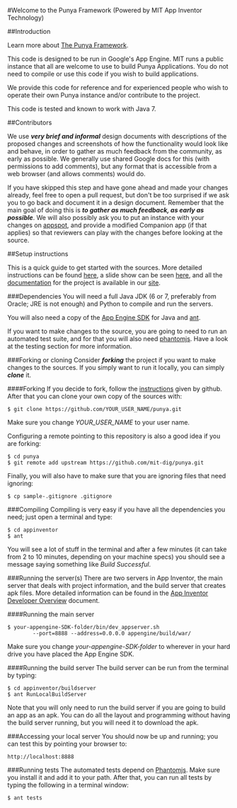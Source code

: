 #Welcome to the Punya Framework
(Powered by MIT App Inventor Technology)

##Introduction

Learn more about [The Punya Framework](http://punya.mit.edu).

This code is designed to be run in Google's App Engine. MIT runs a
public instance that all are welcome to use to build Punya
Applications. You do not need to compile or use this code if you wish
to build applications.

We provide this code for reference and for experienced people who wish
to operate their own Punya instance and/or contribute to the project.

This code is tested and known to work with Java 7.

##Contributors

We use ***very brief and informal*** design documents with descriptions of the proposed changes and screenshots of how the functionality would look like and behave, in order to gather as much feedback from the community, as early as possible. We generally use shared Google docs for this (with permissions to add comments), but any format that is accessible from a web browser (and allows comments) would do.

If you have skipped this step and have gone ahead and made your changes already, feel free to open a pull request, but don't be too surprised if we ask you to go back and document it in a design document. Remember that the main goal of doing this is ***to gather as much feedback, as early as possible***. We will also possibly ask you to put an instance with your changes on [appspot](http://appspot.com), and provide a modified Companion app (if that applies) so that reviewers can play with the changes before looking at the source.

##Setup instructions

This is a quick guide to get started with the sources. More detailed instructions can be found [here](https://docs.google.com/document/pub?id=1Xc9yt02x3BRoq5m1PJHBr81OOv69rEBy8LVG_84j9jc), a slide show can be seen [here](http://josmas.github.io/contributingToAppInventor2/#/), and all the [documentation](http://appinventor.mit.edu/appinventor-sources/#documentation) for the project is available in our [site](http://appinventor.mit.edu/appinventor-sources/).

###Dependencies
You will need a full Java JDK (6 or 7, preferably from Oracle; JRE is not enough) and Python to compile and run the servers.

You will also need a copy of the [App Engine SDK](https://developers.google.com/appengine/downloads) for Java and [ant](http://ant.apache.org/).

If you want to make changes to the source, you are going to need to run an automated test suite, and for that you will also need [phantomjs](http://phantomjs.org/). Have a look at the testing section for more information.

###Forking or cloning
Consider ***forking*** the project if you want to make changes to the sources. If you simply want to run it locally, you can simply ***clone*** it.

####Forking
If you decide to fork, follow the [instructions](https://help.github.com/articles/fork-a-repo) given by github. After that you can clone your own copy of the sources with:

    $ git clone https://github.com/YOUR_USER_NAME/punya.git

Make sure you change *YOUR_USER_NAME* to your user name.

Configuring a remote pointing to this repository is also a good idea if you are forking:

    $ cd punya
    $ git remote add upstream https://github.com/mit-dig/punya.git

Finally, you will also have to make sure that you are ignoring files that need ignoring:

    $ cp sample-.gitignore .gitignore


###Compiling
Compiling is very easy if you have all the dependencies you need; just open a terminal and type:

    $ cd appinventor
    $ ant

You will see a lot of stuff in the terminal and after a few minutes (it can take from 2 to 10 minutes, depending on your machine specs) you should see a message saying something like *Build Successful*.

###Running the server(s)
There are two servers in App Inventor, the main server that deals with project information, and the build server that creates apk files. More detailed information can be found in the [App Inventor Developer Overview](https://docs.google.com/document/d/1hIvAtbNx-eiIJcTA2LLPQOawctiGIpnnt0AvfgnKBok/pub) document.

####Running the main server

    $ your-appengine-SDK-folder/bin/dev_appserver.sh
            --port=8888 --address=0.0.0.0 appengine/build/war/

Make sure you change *your-appengine-SDK-folder* to wherever in your hard drive you have placed the App Engine SDK.

####Running the build server
The build server can be run from the terminal by typing:

    $ cd appinventor/buildserver
    $ ant RunLocalBuildServer

Note that you will only need to run the build server if you are going to build an app as an apk. You can do all the layout and programming without having the build server running, but you will need it to download the apk.

###Accessing your local server
You should now be up and running; you can test this by pointing your browser to:

    http://localhost:8888

###Running tests
The automated tests depend on [Phantomjs](http://phantomjs.org/). Make sure you install it and add it to your path. After that, you can run all tests by typing the following in a terminal window:

    $ ant tests

